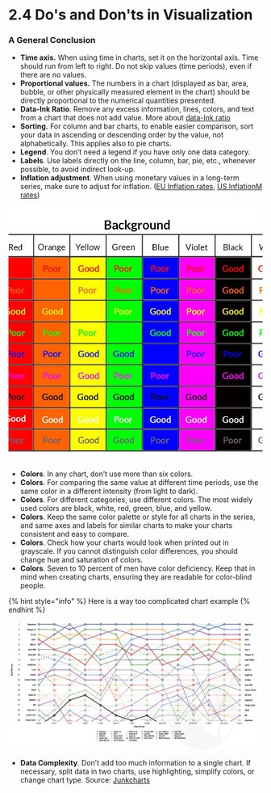 # 2.4 Do's and Don'ts in Visualization

### A General Conclusion

* **Time axis.** When using time in charts, set it on the horizontal axis. Time should run from left to right. Do not skip values \(time periods\), even if there are no values.
* **Proportional values.** The numbers in a chart \(displayed as bar, area, bubble, or other physically measured element in the chart\) should be directly proportional to the numerical quantities presented.
* **Data-Ink Ratio**. Remove any excess information, lines, colors, and text from a chart that does not add value. More about [data-Ink ratio](http://www.infovis-wiki.net/index.php/Data-Ink_Ratio)
* **Sorting.** For column and bar charts, to enable easier comparison, sort your data in ascending or descending order by the value, not alphabetically. This applies also to pie charts.
* **Legend**. You don’t need a legend if you have only one data category.
* **Labels**. Use labels directly on the line, column, bar, pie, etc., whenever possible, to avoid indirect look-up.
* **Inflation adjustment**. When using monetary values in a long-term series, make sure to adjust for inflation. \([EU Inflation rates](http://www.aboutinflation.com/inflation/european-union---inflation), [US InflationM rates](http://www.usinflationcalculator.com/inflation/historical-inflation-rates/)\)

![](../.gitbook/assets/color-contrast-chart-59091b973df78c9283e31928-8f0e8f537b1a48d2b8961afa04bc6928.jpg)

* **Colors**. In any chart, don’t use more than six colors.
* **Colors**. For comparing the same value at different time periods, use the same color in a different intensity \(from light to dark\).
* **Colors**. For different categories, use different colors. The most widely used colors are black, white, red, green, blue, and yellow.
* **Colors**. Keep the same color palette or style for all charts in the series, and same axes and labels for similar charts to make your charts consistent and easy to compare.
* **Colors**. Check how your charts would look when printed out in grayscale. If you cannot distinguish color differences, you should change hue and saturation of colors.
* **Colors**. Seven to 10 percent of men have color deficiency. Keep that in mind when creating charts, ensuring they are readable for color-blind people.

{% hint style="info" %}
Here is a way too complicated chart example
{% endhint %}

![](../.gitbook/assets/6a00d8341e992c53ef017ee6ec98d3970d.png)

* **Data Complexity**. Don’t add too much information to a single chart. If necessary, split data in two charts, use highlighting, simplify colors, or change chart type. Source: [Junkcharts](http://junkcharts.typepad.com/junk_charts/2013/01/ruining-the-cake-with-too-much-icing.html)


